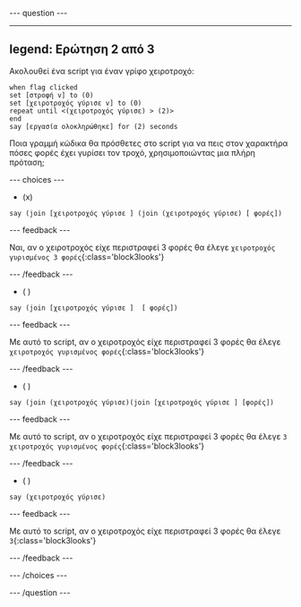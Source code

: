 
--- question ---

---
legend: Ερώτηση 2 από 3
---

Ακολουθεί ένα script για έναν γρίφο χειροτροχό:

```blocks3
when flag clicked
set [στροφή v] to (0)
set [χειροτροχός γύρισε v] to (0)
repeat until <(χειροτροχός γύρισε) > (2)>
end
say [εργασία ολοκληρώθηκε] for (2) seconds
```

Ποια γραμμή κώδικα θα πρόσθετες στο script για να πεις στον χαρακτήρα πόσες φορές έχει γυρίσει τον τροχό, χρησιμοποιώντας μια πλήρη πρόταση;

--- choices ---

- (x)

```blocks3
say (join [χειροτροχός γύρισε ] (join (χειροτροχός γύρισε) [ φορές])
```

  --- feedback ---

Ναι, αν ο χειροτροχός είχε περιστραφεί 3 φορές θα έλεγε `χειροτροχός γυρισμένος 3 φορές`{:class='block3looks'}

  --- /feedback ---

- ( )

```blocks3
say (join [χειροτροχός γύρισε ]  [ φορές])
```

  --- feedback ---

Με αυτό το script, αν ο χειροτροχός είχε περιστραφεί 3 φορές θα έλεγε `χειροτροχός γυρισμένος φορές`{:class='block3looks'}

  --- /feedback ---

- ( )

```blocks3
say (join (χειροτροχός γύρισε)(join [χειροτροχός γύρισε ] [φορές])
```

  --- feedback ---

Με αυτό το script, αν ο χειροτροχός είχε περιστραφεί 3 φορές θα έλεγε `3 χειροτροχός γυρισμένος φορές`{:class='block3looks'}

  --- /feedback ---

- ( )

```blocks3
say (χειροτροχός γύρισε)
```
  --- feedback ---

Με αυτό το script, αν ο χειροτροχός είχε περιστραφεί 3 φορές θα έλεγε `3`{:class='block3looks'}

  --- /feedback ---

--- /choices ---

--- /question ---
